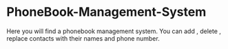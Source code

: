 # PhoneBook-Management-System

Here you will find a phonebook management system. You can add , delete , replace contacts with their names and phone number.
